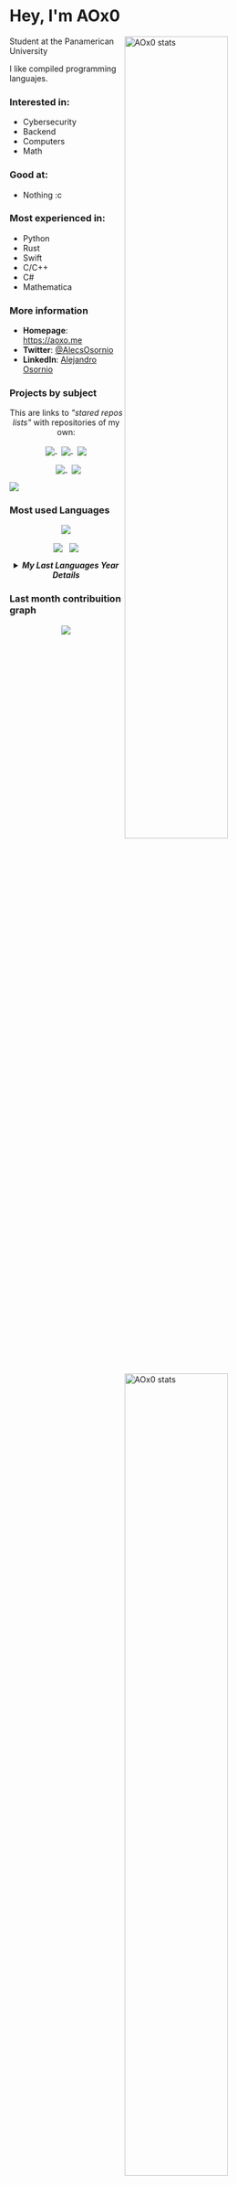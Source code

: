 <div>

# Hey, I'm AOx0


<a href="https://github.com/AOx0">
<img
  src="https://github-readme-stats.vercel.app/api?username=AOx0&theme=default&show_icons=true&hide_border=true&count_private=true"
  title="AOx0 stats"
  align="right"
  width="60%"
/>
<img
  src="https://github-readme-streak-stats.herokuapp.com/?user=AOx0&theme=default&hide_border=true"
  title="AOx0 stats"
  align="right"
  width="60%"
/>
</a>

Student at the Panamerican University
  
I like compiled programming languajes.

### Interested in:
  * Cybersecurity
  * Backend
  * Computers
  * Math
  
### Good at:
  * Nothing :c 
  
### Most experienced in:
  * Python
  * Rust
  * Swift
  * C/C++
  * C#
  * Mathematica


### More information

- **Homepage**: <https://aoxo.me>
- **Twitter**: [@AlecsOsornio](https://twitter.com/AlecsOsornio)
- **LinkedIn**: [Alejandro Osornio](https://www.linkedin.com/in/aox0)

### Projects by subject

<p align="center">
This are links to <i>"stared repos lists"</i> with repositories of my own:
</p>
<p align="center">
  <a href="https://github.com/stars/AOx0/lists/backend">
  <img align="center" src="https://user-images.githubusercontent.com/50227494/161587193-713af6bc-b945-41c5-95e8-c7d033b43ad3.svg" />
  </a>
  &nbsp
  <a href="https://github.com/stars/AOx0/lists/manim">
  <img align="center" src="https://user-images.githubusercontent.com/50227494/161587497-c48206e0-9a8f-4687-b06b-f8f5dbb789f6.svg" />
  </a>
  &nbsp
  <a href="https://github.com/stars/AOx0/lists/data-science">
  <img align="center" src="https://user-images.githubusercontent.com/50227494/161587489-e64710ce-f18b-40ad-aeb4-a5d0e5abfd2d.svg" />
  </a>
</p>
<p align="center">
  &nbsp
  <a href="https://github.com/stars/AOx0/lists/school-projects">
  <img align="center" src="https://user-images.githubusercontent.com/50227494/161587476-ce415344-eff3-497b-8dc8-584910b5a536.svg" />
  </a>
  &nbsp
  <a href="https://github.com/stars/AOx0/lists/security">
  <img align="center" src="https://user-images.githubusercontent.com/50227494/161587468-0a2cd941-5ed9-4fa9-97f9-c59e540413a2.svg" />
  </a>
</p>
 
</div>

![](https://hit.yhype.me/github/profile?user_id=50227494)

### Most used Languages

  <p align="center">
  <img src="https://github-readme-stats.vercel.app/api/top-langs/?username=AOx0&theme=default&show_icons=true&hide_border=true&layout=compact" align="center" />
</p>
  
<p align="center">
  <img src="https://api.githubtrends.io/user/svg/AOx0/langs?time_range=one_year&include_private=True&compact=True&loc_metric=changed&theme=classic" align="center" />
  &nbsp
  <img src="https://api.githubtrends.io/user/svg/AOx0/langs?time_range=one_month&include_private=True&loc_metric=changed&compact=True&theme=classic" align="center" />
</p>

  <details> 
    <summary align="center"><b><i>My Last Languages Year Details</i></b></h3></summary>
  </br>
  <p align="center">
  <a href="https://www.githubtrends.io">
    <img align="center" src="https://api.githubtrends.io/user/svg/AOx0/langs?time_range=one_year&include_private=True&theme=classic" />
  </a>
  <a href="https://www.githubtrends.io">
    <img align="center" src="https://api.githubtrends.io/user/svg/AOx0/langs?time_range=one_year&include_private=True&loc_metric=changed&theme=classic" />
  </a>
  </p>


  <p align="center">
  <a href="https://www.githubtrends.io">
    <img align="center" src="https://api.githubtrends.io/user/svg/AOx0/repos?time_range=one_year&include_private=True&theme=classic" />
  </a>
  <a href="https://www.githubtrends.io">
    <img align="center" src="https://api.githubtrends.io/user/svg/AOx0/repos?time_range=one_year&include_private=True&loc_metric=changed&theme=classic" />
  </a>
  </p>
</details>

### Last month contribuition graph

<p align="center"> <img src="https://activity-graph.herokuapp.com/graph?username=aox0&bg_color=ffffff&color=000000&line=fd8c1b&point=03d3d&area=false&hide_border=true" align="center" /> </p>

<!--
**AOx0/AOx0** is a ✨ _special_ ✨ repository because its `README.md` (this file) appears on your GitHub profile.

Here are some ideas to get you started:

- 🔭 I’m currently working on ...
- 🌱 I’m currently learning ...
- 👯 I’m looking to collaborate on ...
- 🤔 I’m looking for help with ...
- 💬 Ask me about ...
- 📫 How to reach me: ...
- 😄 Pronouns: ...
- ⚡ Fun fact: ...
-->
